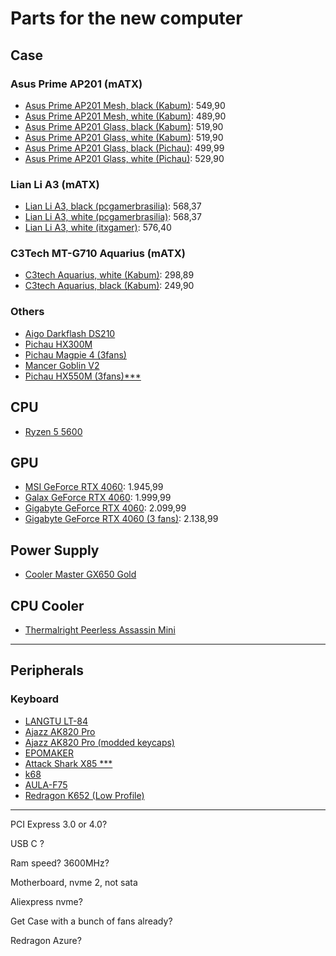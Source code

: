 # Parts for the new computer


## Case

### Asus Prime AP201 (mATX)

* [Asus Prime AP201 Mesh, black (Kabum)](https://www.kabum.com.br/produto/427921/gabinete-asus-prime-ap201-mesh-mini-tower-micro-atx-preto-90dc00g0-b30000): 549,90
* [Asus Prime AP201 Mesh, white (Kabum)](https://www.kabum.com.br/produto/427921/gabinete-asus-prime-ap201-mesh-mini-tower-micro-atx-preto-90dc00g0-b30000): 489,90
* [Asus Prime AP201 Glass, black (Kabum)](https://www.kabum.com.br/produto/527442/gabinete-asus-prime-ap201-lateral-em-vidro-temperado-mini-tower-micro-atx-preto-90dc00g0-b30010): 519,90
* [Asus Prime AP201 Glass, white (Kabum)](https://www.kabum.com.br/produto/546523/gabinete-asus-ap201-prime-case-glass-branco-mid-tower-90dc00g3-b30010): 519,90
* [Asus Prime AP201 Glass, black (Pichau)](https://www.pichau.com.br/gabinete-gamer-asus-prime-case-ap201-mid-tower-lateral-de-vidro-com-1-fan-preto-90dc00g0-b30010): 499,99
* [Asus Prime AP201 Glass, white (Pichau)](https://www.pichau.com.br/gabinete-gamer-asus-prime-case-ap201-mid-tower-lateral-de-vidro-com-1-fan-branco-90dc00g3-b30010): 529,90

### Lian Li A3 (mATX)

* [Lian Li A3, black (pcgamerbrasilia)](https://www.pcgamerbrasilia.com.br/gabinete-minimalista-lian-li-a3-preto-usb-tipo-c-a3-matx-black): 568,37
* [Lian Li A3, white (pcgamerbrasilia)](https://www.pcgamerbrasilia.com.br/gabinete-minimalista-lian-li-a3-branco-usb-tipo-c-a3-matx-white): 568,37
* [Lian Li A3, white (itxgamer)](https://www.itxgamer.com.br/gabinete-gamer-redragon-lian-li-a3-matx-sem-fans-branco-a3-matx-white): 576,40

### C3Tech MT-G710 Aquarius (mATX)

* [C3tech Aquarius, white (Kabum)](https://www.kabum.com.br/produto/528630/gabinete-gamer-c3tech-aquarius-mt-g710-lateral-em-vidro-usb-3-0-branco-mt-g710wh): 298,89
* [C3tech Aquarius, black (Kabum)](https://www.kabum.com.br/produto/517696/gabinete-gamer-c3tech-gaming-aquarius-mt-g710bk-mini-tower-micro-atx-lateral-em-vidro-temperado-preto-mt-g710bk): 249,90

### Others

* [Aigo Darkflash DS210](https://www.pichau.com.br/gabinete-gamer-aigo-darkflash-ds210-mid-tower-lateral-de-vidro-preto-ds210-preto)
* [Pichau HX300M](https://www.pichau.com.br/gabinete-gamer-pichau-hx300m-glass-mid-tower-lateral-de-vidro-branco-pg-hx3-whm1)
* [Pichau Magpie 4 (3fans)](https://www.pichau.com.br/gabinete-gamer-pichau-magpie-4-rainbow-mid-tower-lateral-de-vidro-com-3-fans-branco-pg-mag4-wh3f)
* [Mancer Goblin V2](https://www.pichau.com.br/gabinete-gamer-mancer-goblin-v2-mid-tower-lateral-de-vidro-com-3-fans-rainbow-preto-mcr-gbnv2-bk)
* [Pichau HX550M (3fans)***](https://www.pichau.com.br/gabinete-gamer-pichau-hx550m-mid-tower-lateral-de-vidro-com-3-fans-pg-hx550m-bk01)

## CPU

* [Ryzen 5 5600](https://www.pichau.com.br/processador-amd-ryzen-5-5600-6-core-12-threads-3-5ghz-4-4ghz-turbo-cache-35mb-am4-100-100000927box)

## GPU

* [MSI GeForce RTX 4060](https://www.pichau.com.br/placa-de-video-msi-geforce-rtx-4060-ventus-2x-black-oc-8gb-gddr6-128-bit-912-v516-012): 1.945,99
* [Galax GeForce RTX 4060](https://www.pichau.com.br/placa-de-video-galax-geforce-rtx-4060-oc-8gb-gddr6-128-bit-46nsl8md9nxv): 1.999,99
* [Gigabyte GeForce RTX 4060](https://www.pichau.com.br/placa-de-video-gigabyte-geforce-rtx-4060-windforce-oc-8gb-gddr6-128-bit-gv-n4060wf2oc-8gd): 2.099,99
* [Gigabyte GeForce RTX 4060 (3 fans)](https://www.pichau.com.br/placa-de-video-gigabyte-geforce-rtx-4060-windforce-oc-8gb-gddr6-128-bit-gv-n4060wf2oc-8gd): 2.138,99

## Power Supply

* [Cooler Master GX650 Gold](https://www.pichau.com.br/fonte-cooler-master-gx650-gold-650w-full-modular-80-plus-gold-preto-mpe-6501-afaag-w1)

## CPU Cooler

* [Thermalright Peerless Assassin Mini](https://www.pichau.com.br/cooler-para-processador-thermalright-peerless-assassin-mini-120mm-preto-tl-d12b-mini-blk)

---

## Peripherals

### Keyboard

* [LANGTU LT-84](https://pt.aliexpress.com/item/1005007063072152.html?spm=a2g0o.productlist.main.15.7793271e9HK1Zm&algo_pvid=ca3b976b-be16-4ada-9617-ec3d20d9f945&aem_p4p_detail=202410170342432700403458576980000384107&algo_exp_id=ca3b976b-be16-4ada-9617-ec3d20d9f945-7&pdp_npi=4%40dis%21BRL%21390.64%21390.64%21%21%21465.77%21465.77%21%402101ea8c17291617633544612e9271%2112000039281399777%21sea%21BR%21704754435%21X&curPageLogUid=mQwdyjYnDOYH&utparam-url=scene%3Asearch%7Cquery_from%3A&search_p4p_id=202410170342432700403458576980000384107_2)
* [Ajazz AK820 Pro](https://pt.aliexpress.com/item/1005007127621650.html?spm=a2g0o.productlist.main.1.1f5c68e47etqAf&algo_pvid=464e415e-7138-4125-aea9-c7669673d622&algo_exp_id=464e415e-7138-4125-aea9-c7669673d622-0&pdp_npi=4%40dis%21BRL%21318.80%21318.80%21%21%21380.11%21380.11%21%402103244b17291623805974214e865a%2112000039496893305%21sea%21BR%21704754435%21X&curPageLogUid=WBaEpaXYAmBR&utparam-url=scene%3Asearch%7Cquery_from%3A)
* [Ajazz AK820 Pro (modded keycaps)](https://pt.aliexpress.com/item/1005007781696525.html?spm=a2g0o.productlist.main.5.370f363blgiilk&algo_pvid=de279240-eeed-4e1f-ac2e-f6cea270d2dc&algo_exp_id=de279240-eeed-4e1f-ac2e-f6cea270d2dc-2&pdp_npi=4%40dis%21BRL%21776.27%21388.14%21%21%21925.56%21462.78%21%402103011017291623642045763e05ef%2112000042185440039%21sea%21BR%21704754435%21X&curPageLogUid=pxf5niKckmLU&utparam-url=scene%3Asearch%7Cquery_from%3A)
* [EPOMAKER](https://pt.aliexpress.com/item/1005004962252231.html?spm=a2g0o.productlist.main.5.26686753lNTPJK&algo_pvid=6a072152-9c56-47d6-8041-9494cbec1b99&algo_exp_id=6a072152-9c56-47d6-8041-9494cbec1b99-2&pdp_npi=4%40dis%21BRL%21577.25%21317.47%21%21%2196.57%2153.11%21%402101f01817291630578692820ef81e%2112000033610587953%21sea%21BR%21704754435%21X&curPageLogUid=OQW9Arb2QEbs&utparam-url=scene%3Asearch%7Cquery_from%3A)
* [Attack Shark X85 ***](https://pt.aliexpress.com/item/1005007053118482.html?spm=a2g0o.productlist.main.15.2f14602cwIbrXS&algo_pvid=2ab14887-8610-400f-a2e5-eadedebcc116&aem_p4p_detail=202410170356599183012395621880000378788&algo_exp_id=2ab14887-8610-400f-a2e5-eadedebcc116-7&pdp_npi=4%40dis%21BRL%21317.14%21317.14%21%21%21378.13%21378.13%21%402101ef7017291626196001055e44d0%2112000039239710297%21sea%21BR%21704754435%21X&curPageLogUid=StQmDO2uOvzX&utparam-url=scene%3Asearch%7Cquery_from%3A&search_p4p_id=202410170356599183012395621880000378788_2)
* [k68](https://www.mercadolivre.com.br/teclado-mecnico-k68-dual-wireless-24g-bluetooth/p/MLB23763549#wid%3DMLB4286159876%26sid%3Dsearch%26searchVariation%3DMLB23763549%26position%3D3%26search_layout%3Dgrid%26type%3Dproduct%26tracking_id%3Dfd21a925-5bdb-418d-8a22-ea0f78a58b52)
* [AULA-F75](https://pt.aliexpress.com/item/1005006975985148.html?spm=a2g0o.productlist.main.3.79c539d0Woo9hR&algo_pvid=e1a5a301-0fcf-4ceb-8b78-7df1d2c80019&algo_exp_id=e1a5a301-0fcf-4ceb-8b78-7df1d2c80019-1&pdp_npi=4%40dis%21BRL%21454.47%21350.46%21%21%2176.03%2158.63%21%402103277f17291639799848342e2653%2112000038913827532%21sea%21BR%21704754435%21X&curPageLogUid=9WcQApkrPlX9&utparam-url=scene%3Asearch%7Cquery_from%3A)
* [Redragon K652 (Low Profile)](https://pt.aliexpress.com/item/1005005430754689.html?spm=a2g0o.productlist.main.1.1dc23f8abvIq4G&algo_pvid=6a655280-7188-4a9a-ba9e-61ec417bdd9d&algo_exp_id=6a655280-7188-4a9a-ba9e-61ec417bdd9d-0&pdp_npi=4%40dis%21BRL%21732.96%21366.48%21%21%21122.62%2161.31%21%402101c59117291648119677090e033f%2112000033041598523%21sea%21BR%21704754435%21X&curPageLogUid=1fmlf6U37QvF&utparam-url=scene%3Asearch%7Cquery_from%3A)


---

PCI Express 3.0 or 4.0?

USB C ?

Ram speed? 3600MHz?

Motherboard, nvme 2, not sata

Aliexpress nvme?

Get Case with a bunch of fans already?

Redragon Azure?